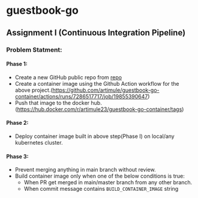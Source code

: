 # guestbook-go

## Assignment I (Continuous Integration Pipeline)
### Problem Statment:
#### Phase 1:
- Create a new GitHub public repo from [repo](https://github.com/kubernetes/examples/tree/master/guestbook-go)
- Create a container image using the Github Action workflow for the above project.(https://github.com/artimule/guestbook-go-container/actions/runs/7286517717/job/19855390647)
- Push that image to the docker hub.(https://hub.docker.com/r/artimule23/guestbook-go-container/tags)
  
#### Phase 2:
- Deploy container image built in above step(Phase I) on local/any kubernetes cluster.

#### Phase 3:
- Prevent merging anything in main branch without review.
- Build container image only when one of the below conditions is true:
    - When PR get merged in main/master branch from any other branch.
    - When commit message contains `BUILD_CONTAINER_IMAGE` string
